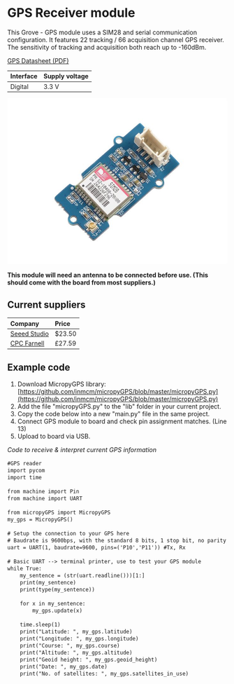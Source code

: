 # GPS Receiver module

This Grove - GPS module uses a SIM28 and serial communication configuration. It features 22 tracking / 66 acquisition channel GPS receiver. The sensitivity of tracking and acquisition both reach up to -160dBm.

[GPS Datasheet (PDF) ](/assets/documents/e-1612-ub_datasheets_sheet-1.pdf)

| Interface | Supply voltage |
| :--- | :--- |
| Digital | 3.3 V |

![](/assets/hardware/gps/grove-gps.jpg)

__This module will need an antenna to be connected before use. \(This should come with the board from most suppliers.\)__

## Current suppliers

| Company | Price |
| :--- | :--- |
| [Seeed Studio](https://www.seeedstudio.com/Grove-GPS-p-959.html) | $23.50 |
| [CPC Farnell](https://cpc.farnell.com/seeed-studio/113020003/grove-sensor-gps-receiver/dp/MK00323?ost=grove+gps&ddkey=https%3Aen-CPC%2FCPC_United_Kingdom%2Fsearch) | £27.59 |

## Example code

1. Download MicropyGPS library: [https://github.com/inmcm/micropyGPS/blob/master/micropyGPS.py](https://github.com/inmcm/micropyGPS/blob/master/micropyGPS.py)
2. Add the file "micropyGPS.py" to the "lib" folder in your current project.
3. Copy the code below into a new "main.py" file in the same project.
4. Connect GPS module to board and check pin assignment matches. \(Line 13\)
5. Upload to board via USB.

_Code to receive & interpret current GPS information_

```text
#GPS reader
import pycom
import time

from machine import Pin
from machine import UART

from micropyGPS import MicropyGPS
my_gps = MicropyGPS()

# Setup the connection to your GPS here
# Baudrate is 9600bps, with the standard 8 bits, 1 stop bit, no parity
uart = UART(1, baudrate=9600, pins=('P10','P11')) #Tx, Rx

# Basic UART --> terminal printer, use to test your GPS module
while True:
    my_sentence = (str(uart.readline()))[1:]
    print(my_sentence)
    print(type(my_sentence))

    for x in my_sentence:
        my_gps.update(x)

    time.sleep(1)
    print("Latitude: ", my_gps.latitude)
    print("Longitude: ", my_gps.longitude)
    print("Course: ", my_gps.course)
    print("Altitude: ", my_gps.altitude)
    print("Geoid height: ", my_gps.geoid_height)
    print("Date: ", my_gps.date)
    print("No. of satellites: ", my_gps.satellites_in_use)

```
